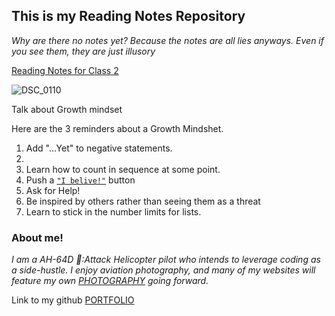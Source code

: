 ## This is my Reading Notes Repository
_Why are there no notes yet? Because the notes are all lies anyways. Even if you see them, they are just illusory_ 


[Reading Notes for Class 2](https://github.com/FlyHighFreddy/reading-notes/class2)


![DSC_0110](https://user-images.githubusercontent.com/81983821/182227233-19fe61e8-5d38-473d-b6a0-92cd390c5338.jpg)


Talk about Growth mindset

Here are the 3 reminders about a Growth Mindshet. 

1. Add "...Yet" to negative statements. 
3. 
2. Learn how to count in sequence at some point.
4. Push a [`"I belive!"`](https://youtu.be/sIaT8Jl2zpI) button
5. Ask for Help!
7. Be inspired by others rather than seeing them as a threat
6. Learn to stick in the number limits for lists.


### About me!

_I am a AH-64D 🚁:Attack Helicopter pilot who intends to leverage coding as a side-hustle. I enjoy aviation photography, and many of my websites will feature my own [PHOTOGRAPHY](https://www.instagram.com/flyhighfreddy/?hl=en) going forward._

Link to my github [PORTFOLIO](https://github.com/FlyHighFreddy)
